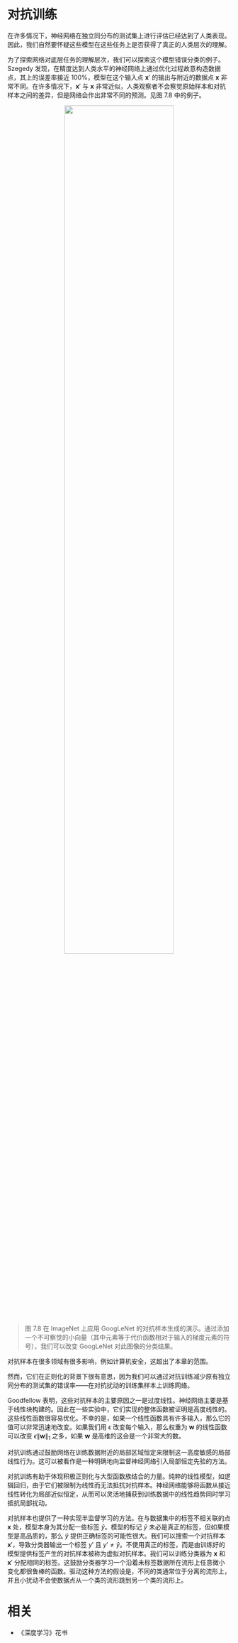 

# 对抗训练

在许多情况下，神经网络在独立同分布的测试集上进行评估已经达到了人类表现。因此，我们自然要怀疑这些模型在这些任务上是否获得了真正的人类层次的理解。

为了探索网络对底层任务的理解层次，我们可以探索这个模型错误分类的例子。Szegedy 发现，在精度达到人类水平的神经网络上通过优化过程故意构造数据点，其上的误差率接近 $100\%$，模型在这个输入点 $\boldsymbol x'$ 的输出与附近的数据点 $\boldsymbol x$ 非常不同。在许多情况下，$\boldsymbol x'$ 与 $\boldsymbol x$ 非常近似，人类观察者不会察觉原始样本和对抗样本之间的差异，但是网络会作出非常不同的预测。见图 7.8 中的例子。



<p align="center">
    <img width="70%" height="70%" src="http://images.iterate.site/blog/image/20190718/ahJhAYnjSuFt.png?imageslim">
</p>

> 图 7.8 在 ImageNet 上应用 GoogLeNet 的对抗样本生成的演示。通过添加一个不可察觉的小向量（其中元素等于代价函数相对于输入的梯度元素的符号），我们可以改变 GoogLeNet 对此图像的分类结果。




对抗样本在很多领域有很多影响，例如计算机安全，这超出了本章的范围。

然而，它们在正则化的背景下很有意思，因为我们可以通过对抗训练减少原有独立同分布的测试集的错误率——在对抗扰动的训练集样本上训练网络。


Goodfellow 表明，这些对抗样本的主要原因之一是过度线性。神经网络主要是基于线性块构建的。因此在一些实验中，它们实现的整体函数被证明是高度线性的。这些线性函数很容易优化。不幸的是，如果一个线性函数具有许多输入，那么它的值可以非常迅速地改变。如果我们用 $\epsilon$ 改变每个输入，那么权重为 $\boldsymbol w$ 的线性函数可以改变 $\epsilon \|{\boldsymbol w}\|_1$ 之多，如果 $\boldsymbol w$ 是高维的这会是一个非常大的数。

对抗训练通过鼓励网络在训练数据附近的局部区域恒定来限制这一高度敏感的局部线性行为。这可以被看作是一种明确地向监督神经网络引入局部恒定先验的方法。

对抗训练有助于体现积极正则化与大型函数族结合的力量。纯粹的线性模型，如逻辑回归，由于它们被限制为线性而无法抵抗对抗样本。神经网络能够将函数从接近线性转化为局部近似恒定，从而可以灵活地捕获到训练数据中的线性趋势同时学习抵抗局部扰动。

对抗样本也提供了一种实现半监督学习的方法。在与数据集中的标签不相关联的点 $\boldsymbol x$ 处，模型本身为其分配一些标签 $\hat y$。模型的标记 $\hat y$ 未必是真正的标签，但如果模型是高品质的，那么 $\hat y$ 提供正确标签的可能性很大。我们可以搜索一个对抗样本 $\boldsymbol x'$，导致分类器输出一个标签 $y'$ 且 $y' \neq \hat y$。不使用真正的标签，而是由训练好的模型提供标签产生的对抗样本被称为虚拟对抗样本。我们可以训练分类器为 $\boldsymbol x$ 和 $\boldsymbol x'$ 分配相同的标签。这鼓励分类器学习一个沿着未标签数据所在流形上任意微小变化都很鲁棒的函数。驱动这种方法的假设是，不同的类通常位于分离的流形上，并且小扰动不会使数据点从一个类的流形跳到另一个类的流形上。

# 相关

- 《深度学习》花书
